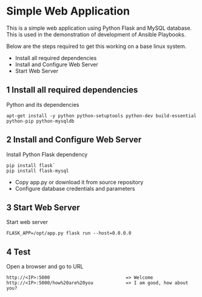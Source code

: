 # Simple Web Application #

This is a simple web application using Python Flask and MySQL database. This is used in the demonstration of development of Ansible Playbooks.

Below are the steps required to get this working on a base linux system.

- Install all required dependencies
- Install and Configure Web Server
- Start Web Server

## 1 Install all required dependencies ##

Python and its dependencies

`apt-get install -y python python-setuptools python-dev build-essential python-pip python-mysqldb`

## 2 Install and Configure Web Server ##

Install Python Flask dependency

```
pip install flask`
pip install flask-mysql
```

- Copy app.py or download it from source repository
- Configure database credentials and parameters

## 3 Start Web Server ##

Start web server

`FLASK_APP=/opt/app.py flask run --host=0.0.0.0`

## 4 Test ##

Open a browser and go to URL

```
http://<IP>:5000                            => Welcome
http://<IP>:5000/how%20are%20you            => I am good, how about you?
```
